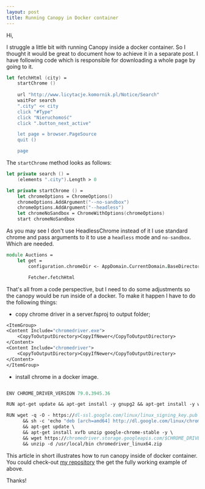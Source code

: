 ```yaml
---
layout: post
title: Running Canopy in Docker container
---
```


Hi,

I struggle a little bit with running Canopy inside a docker container. So I thought it would be great to document how to achieve it in a separate post. I have following code which is responsible for downloading a whole page by going to it.

```fsharp
let fetchHtml (city) =
    startChrome ()
    
    url "http://www.licytacje.komornik.pl/Notice/Search"
    waitFor search
    ".city" << city
    click "#Type"
    click "Nieruchomość"
    click ".button_next_active"

    let page = browser.PageSource
    quit ()

    page
```

The `startChrome` method looks as follows:

```fsharp
let private search () =
    (elements ".city").Length > 0

let private startChrome () =
    let chromeOptions = ChromeOptions()
    chromeOptions.AddArgument("--no-sandbox")
    chromeOptions.AddArgument("--headless")
    let chromeNoSandbox = ChromeWithOptions(chromeOptions)
    start chromeNoSandbox
```

As you may see I don't use HeadlessChrome instead of it I use standard chrome and pass arguments to it to use a `headless` mode and `no-sandbox`. Which are needed.

```fsharp
module Auctions =
    let get =
        configuration.chromeDir <- AppDomain.CurrentDomain.BaseDirectory

        Fetcher.fetchHtml
```

That's all from a code perspective, but I need to do some adjustments so the canopy would be run inside of a docker. To make it happen I have to do the following things:

- copy chrome driver in a server.fsproj to output folder;
```fsharp
<ItemGroup>
<Content Include="chromedriver.exe">
    <CopyToOutputDirectory>CopyIfNewer</CopyToOutputDirectory>
</Content>
<Content Include="chromedriver">
    <CopyToOutputDirectory>CopyIfNewer</CopyToOutputDirectory>
</Content>
</ItemGroup>
```
- install chrome in a docker image.
```fsharp

ENV CHROME_DRIVER_VERSION 79.0.3945.36

RUN apt-get update && apt-get install -y gnupg2 && apt-get install -y wget

RUN wget -q -O - https://dl-ssl.google.com/linux/linux_signing_key.pub | apt-key add - \
      && sh -c 'echo "deb [arch=amd64] http://dl.google.com/linux/chrome/deb/ stable main" >> /etc/apt/sources.list.d/google.list' \
      && apt-get update \
      && apt-get install xvfb unzip google-chrome-stable -y \
      && wget https://chromedriver.storage.googleapis.com/$CHROME_DRIVER_VERSION/chromedriver_linux64.zip \
      && unzip -d /usr/local/bin chromedriver_linux64.zip
```

This article in short illustrates how to run canopy inside of docker container. You could check-out [my repository](https://github.com/MNie/CanopyInDocker) the get the fully working example of above.

Thanks!